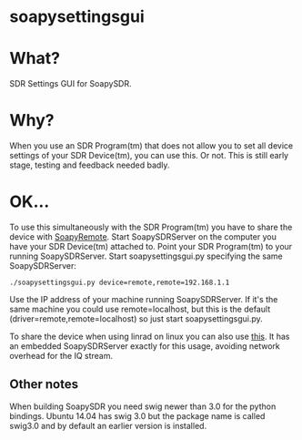 # soapysettingsgui

# What?

SDR Settings GUI for SoapySDR.

# Why?

When you use an SDR Program(tm) that does not allow you to set all device settings of your SDR Device(tm), you can use this. Or not. This is still early stage, testing and feedback needed badly.

# OK...

To use this simultaneously with the SDR Program(tm) you have to share the device with [SoapyRemote](https://github.com/pothosware/SoapyRemote). Start SoapySDRServer on the computer you have your SDR Device(tm) attached to. Point your SDR Program(tm) to your running SoapySDRServer. Start soapysettingsgui.py specifying the same SoapySDRServer:

```
./soapysettingsgui.py device=remote,remote=192.168.1.1
```

Use the IP address of your machine running SoapySDRServer. If it's the same machine you could use remote=localhost, but this is the default (driver=remote,remote=localhost) so just start soapysettingsgui.py.

To share the device when using linrad on linux you can also use [this](https://github.com/jazzkutya/linrad_extio_SoapySDR). It has an embedded SoapySDRServer exactly for this usage, avoiding network overhead for the IQ stream.

## Other notes

When building SoapySDR you need swig newer than 3.0 for the python bindings. Ubuntu 14.04 has swig 3.0 but the package name is called swig3.0 and by default an earlier version is installed.
